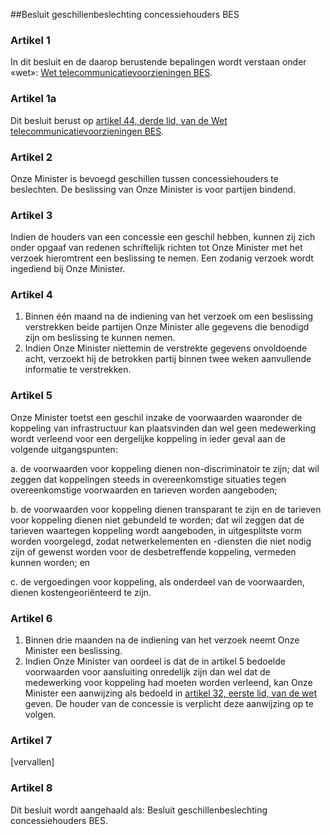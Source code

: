 <meta http-equiv='Content-Type' content='text/html; charset=utf-8' />

##Besluit geschillenbeslechting concessiehouders BES

### Artikel  1  

In dit besluit en de daarop berustende bepalingen wordt verstaan onder «wet»: [Wet telecommunicatievoorzieningen BES](../../../../../../wet-BES/wet/telecommunicatievoorzieningen/bes/BWBR0028469/README.md).  

### Artikel  1a  

Dit besluit berust op [artikel 44, derde lid, van de Wet telecommunicatievoorzieningen BES](../../../../../../wet-BES/wet/telecommunicatievoorzieningen/bes/BWBR0028469/README.md).  

### Artikel  2  

Onze Minister is bevoegd geschillen tussen concessiehouders te beslechten. De beslissing van Onze Minister is voor partijen bindend.  

### Artikel  3  

Indien de houders van een concessie een geschil hebben, kunnen zij zich onder opgaaf van redenen schriftelijk richten tot Onze Minister met het verzoek hieromtrent een beslissing te nemen. Een zodanig verzoek wordt ingediend bij Onze Minister.  

### Artikel  4  

1.  Binnen één maand na de indiening van het verzoek om een beslissing verstrekken beide partijen Onze Minister alle gegevens die benodigd zijn om beslissing te kunnen nemen.   
2.  Indien Onze Minister niettemin de verstrekte gegevens onvoldoende acht, verzoekt hij de betrokken partij binnen twee weken aanvullende informatie te verstrekken.   

### Artikel  5  

Onze Minister toetst een geschil inzake de voorwaarden waaronder de koppeling van infrastructuur kan plaatsvinden dan wel geen medewerking wordt verleend voor een dergelijke koppeling in ieder geval aan de volgende uitgangspunten: 

a. de voorwaarden voor koppeling dienen non-discriminatoir te zijn; dat wil zeggen dat koppelingen steeds in overeenkomstige situaties tegen overeenkomstige voorwaarden en tarieven worden aangeboden;  

b. de voorwaarden voor koppeling dienen transparant te zijn en de tarieven voor koppeling dienen niet gebundeld te worden; dat wil zeggen dat de tarieven waartegen koppeling wordt aangeboden, in uitgesplitste vorm worden voorgelegd, zodat netwerkelementen en -diensten die niet nodig zijn of gewenst worden voor de desbetreffende koppeling, vermeden kunnen worden; en  

c. de vergoedingen voor koppeling, als onderdeel van de voorwaarden, dienen kostengeoriënteerd te zijn.    

### Artikel  6  

1.  Binnen drie maanden na de indiening van het verzoek neemt Onze Minister een beslissing.   
2.  Indien Onze Minister van oordeel is dat de in artikel 5 bedoelde voorwaarden voor aansluiting onredelijk zijn dan wel dat de medewerking voor koppeling had moeten worden verleend, kan Onze Minister een aanwijzing als bedoeld in [artikel 32, eerste lid, van de wet](../../../../../../wet-BES/wet/telecommunicatievoorzieningen/bes/BWBR0028469/README.md) geven. De houder van de concessie is verplicht deze aanwijzing op te volgen.   

### Artikel  7  

[vervallen]  

### Artikel  8  

Dit besluit wordt aangehaald als: Besluit geschillenbeslechting concessiehouders BES.  
